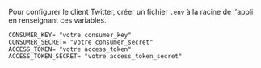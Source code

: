 Pour configurer le client Twitter, créer un fichier `.env` à la racine de l'appli en renseignant ces variables.

```
CONSUMER_KEY= "votre consumer_key"
CONSUMER_SECRET= "votre consumer_secret"
ACCESS_TOKEN= "votre access_token"
ACCESS_TOKEN_SECRET= "votre access_token_secret"
```
